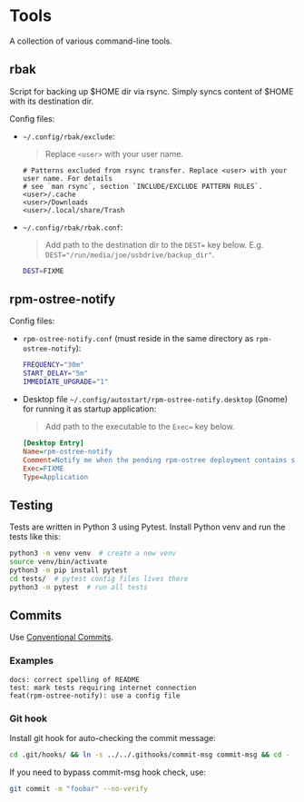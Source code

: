 # Tools

A collection of various command-line tools.

## rbak

Script for backing up $HOME dir via rsync. Simply syncs content of $HOME with its destination dir.

Config files:

* `~/.config/rbak/exclude`:

    > Replace `<user>` with your user name.

    ```text
    # Patterns excluded from rsync transfer. Replace <user> with your user name. For details
    # see `man rsync`, section `INCLUDE/EXCLUDE PATTERN RULES`.
    <user>/.cache
    <user>/Downloads
    <user>/.local/share/Trash
    ```

* `~/.config/rbak/rbak.conf`:

    > Add path to the destination dir to the `DEST=` key below. E.g. `DEST="/run/media/joe/usbdrive/backup_dir"`.

    ```bash
    DEST=FIXME
    ```

## rpm-ostree-notify

Config files:

* `rpm-ostree-notify.conf` (must reside in the same directory as `rpm-ostree-notify`):

    ```bash
    FREQUENCY="30m"
    START_DELAY="5m"
    IMMEDIATE_UPGRADE="1"
    ```

* Desktop file `~/.config/autostart/rpm-ostree-notify.desktop` (Gnome) for running it as startup application:

    > Add path to the executable to the `Exec=` key below.

    ```ini
    [Desktop Entry]
    Name=rpm-ostree-notify
    Comment=Notify me when the pending rpm-ostree deployment contains security advisories
    Exec=FIXME
    Type=Application
    ```

## Testing

Tests are written in Python 3 using Pytest. Install Python venv and run the tests like this:

```bash
python3 -m venv venv  # create a new venv
source venv/bin/activate
python3 -m pip install pytest
cd tests/  # pytest config files lives there
python3 -m pytest  # run all tests
```

## Commits

Use [Conventional Commits](https://www.conventionalcommits.org/en/v1.0.0/).

### Examples

```text
docs: correct spelling of README
test: mark tests requiring internet connection
feat(rpm-ostree-notify): use a config file
```

### Git hook

Install git hook for auto-checking the commit message:

```bash
cd .git/hooks/ && ln -s ../../.githooks/commit-msg commit-msg && cd -
```

If you need to bypass commit-msg hook check, use:

```bash
git commit -m "foobar" --no-verify
```

